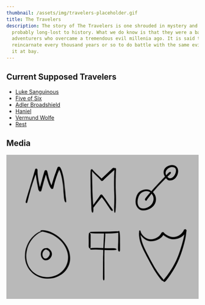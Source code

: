 ```yaml
---
thumbnail: /assets/img/travelers-placeholder.gif
title: The Travelers
description: The story of The Travelers is one shrouded in mystery and is
  probably long-lost to history. What we do know is that they were a band of
  adventurers who overcame a tremendous evil millenia ago. It is said that they
  reincarnate every thousand years or so to do battle with the same evil to keep
  it at bay.
---
```


## Current Supposed Travelers

<ul>
  <li><a href="https://ddb.ac/characters/17274199/5uA0VU" target="_blank">Luke Sanguinous</a></li>
  <li><a href="https://ddb.ac/characters/16527077/Fk64dB" target="_blank">Five of Six</a></li>
  <li><a href="https://ddb.ac/characters/17710239/VpNWkd" target="_blank">Adler Broadshield</a></li>
  <li><a href="https://ddb.ac/characters/17041655/PTdrGd" target="_blank">Haniel</a></li>
  <li><a href="https://ddb.ac/characters/19268207/nyxiqs" target="_blank">Vermund Wolfe</a></li>
  <li><a href="https://ddb.ac/characters/24242666/racTlO" target="_blank">Rest</a></li>
</ul>

## Media

![](/assets/travelers-sigils.png)
